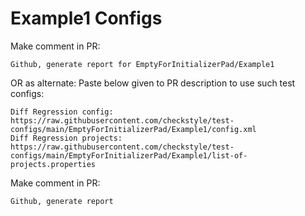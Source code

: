 # Example1 Configs
Make comment in PR:
```
Github, generate report for EmptyForInitializerPad/Example1
```
OR as alternate:
Paste below given to PR description to use such test configs:
```
Diff Regression config: https://raw.githubusercontent.com/checkstyle/test-configs/main/EmptyForInitializerPad/Example1/config.xml
Diff Regression projects: https://raw.githubusercontent.com/checkstyle/test-configs/main/EmptyForInitializerPad/Example1/list-of-projects.properties
```
Make comment in PR:
```
Github, generate report
```
